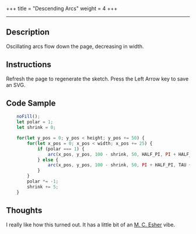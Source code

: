 +++
title = "Descending Arcs"
weight = 4
+++

<!-- Load the Library -->
<script type = "text/javascript" src = "../../scripts/libs/p5js/p5.min.js"></script>
<script type = "text/javascript" src = "../../scripts/libs/p5js/p5.svg.js"></script>

<!-- Load the Sketch -->
<script>

/*
 * Title:   Descending Arcs
 * Author:  hamzberg
 * Version: 0.1
 * Date:    6 January 2024
 *
 * Description:
 *   -
 */

function setup() {
    let c = createCanvas(600, 800, SVG);
    c.parent('processing-canvas');

    noFill();

    let polar = 1;

    let shrink = 0;

    for(let y_pos = 0; y_pos < height; y_pos += 50) {

        for(let x_pos = 0; x_pos < width; x_pos += 25) {

            if (polar === 1) {
                arc(x_pos, y_pos, 100 - shrink, 50, HALF_PI, PI + HALF_PI);
            } else {
                arc(x_pos, y_pos, 100 - shrink, 50, PI + HALF_PI, TAU + HALF_PI);
            }

        }

        polar *= -1;

        shrink += 5;
    }

}


function draw() {

    exportSVG();

}

function exportSVG() {

    if (keyCode === LEFT_ARROW) {
        save("descending-arcs_" + day() + "-" + month() + "-" + year() + "_" + millis() + ".svg");
        print("SVG Downloaded");
        noLoop();
    }

}

</script>

<!-- Insert the Sketch -->
<div id="processing-canvas"></div>

<hr>

## Description

Oscillating arcs flow down the page, decreasing in width.

## Instructions

Refresh the page to regenerate the sketch. Press the Left Arrow key to save an SVG.

## Code Sample

```JavaScript
    noFill();
    let polar = 1;
    let shrink = 0;

    for(let y_pos = 0; y_pos < height; y_pos += 50) {
        for(let x_pos = 0; x_pos < width; x_pos += 25) {
            if (polar === 1) {
                arc(x_pos, y_pos, 100 - shrink, 50, HALF_PI, PI + HALF_PI);
            } else {
                arc(x_pos, y_pos, 100 - shrink, 50, PI + HALF_PI, TAU + HALF_PI);
            }
        }
        polar *= -1;
        shrink += 5;
    }
```
## Thoughts

I really like how this turned out. It has a little bit of an [M. C. Esher](https://www.nga.gov/features/slideshows/mc-escher-life-and-work.html#slide_1) vibe.
